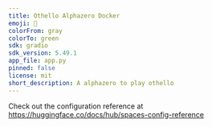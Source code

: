 ```yaml
---
title: Othello Alphazero Docker
emoji: 🏃
colorFrom: gray
colorTo: green
sdk: gradio
sdk_version: 5.49.1
app_file: app.py
pinned: false
license: mit
short_description: A alphazero to play othello
---
```


Check out the configuration reference at https://huggingface.co/docs/hub/spaces-config-reference
